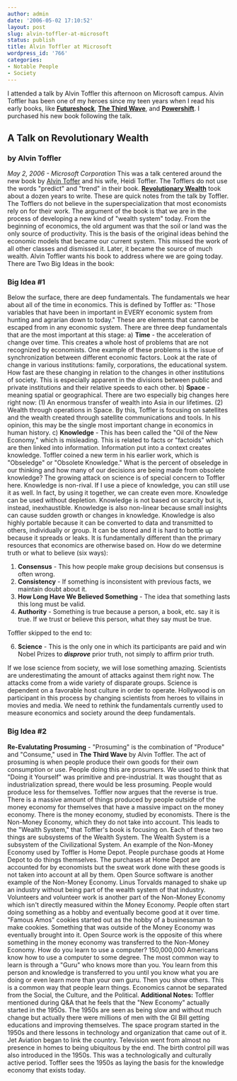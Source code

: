 ```yaml
---
author: admin
date: '2006-05-02 17:10:52'
layout: post
slug: alvin-toffler-at-microsoft
status: publish
title: Alvin Toffler at Microsoft
wordpress_id: '766'
categories:
- Notable People
- Society
---
```


I attended a talk by Alvin Toffler this afternoon on Microsoft campus.
Alvin Toffler has been one of my heroes since my teen years when I read
his early books, like
**[Futureshock](http://www.amazon.com/gp/product/0553277375/)**, **[The
Third Wave](http://www.amazon.com/gp/product/0553246984)**, and
**[Powershift](http://www.amazon.com/gp/product/0553292153/)**. I
purchased his new book following the talk.

## A Talk on Revolutionary Wealth

### by Alvin Toffler

*May 2, 2006 - Microsoft Corporation* This was a talk centered around
the new book by [Alvin
Toffer](http://www.amazon.com/gp/search/ref=nb_ss_gw/102-5052396-6163368?url=search-alias=aps&field-keywords=alvin+toffler&Go.x=20&Go.y=15)
and his wife, Heidi Toffler. The Tofflers do not use the words "predict"
and "trend" in their book. **[Revolutionary
Wealth](http://www.amazon.com/gp/product/0375401741/)** took about a
dozen years to write. These are quick notes from the talk by Toffler.
The Tofflers do not believe in the superspecialization that most
economists rely on for their work. The argument of the book is that we
are in the process of developing a new kind of "wealth system" today.
From the beginning of economics, the old argument was that the soil or
land was the only source of productivity. This is the basis of the
original ideas behind the economic models that became our current
system. This missed the work of all other classes and dismissed it.
Later, it became the source of much wealth. Alvin Toffler wants his book
to address where we are going today. There are Two Big Ideas in the
book:

### Big Idea \#1

Below the surface, there are deep fundamentals. The fundamentals we hear
about all of the time in economics. This is defined by Toffler as:
"Those variables that have been in important in EVERY economic system
from hunting and agrarian down to today." These are elements that cannot
be escaped from in any economic system. There are three deep
fundamentals that are the most important at this stage: a) **Time** -
the acceleration of change over time. This creates a whole host of
problems that are not recognized by economists. One example of these
problems is the issue of synchronization between different economic
factors. Look at the rate of change in various institutions: family,
corporations, the educational system. How fast are these changing in
relation to the changes in other institutions of society. This is
especially apparent in the divisions between public and private
institutions and their relative speeds to each other. b) **Space** -
meaning spatial or geographical. There are two especially big changes
here right now: (1) An enormous transfer of wealth into Asia in our
lifetimes. (2) Wealth through operations in Space. By this, Toffler is
focusing on satellites and the wealth created through satellite
communications and tools. In his opinion, this may be the single most
important change in economics in human history. c) **Knowledge** - This
has been called the "Oil of the New Economy," which is misleading. This
is related to facts or "factoids" which are then linked into
information. Information put into a context creates knowledge. Toffler
coined a new term in his earlier work, which is "Obseledge" or "Obsolete
Knowledge." What is the percent of obseledge in our thinking and how
many of our decisions are being made from obsolete knowledge? The
growing attack on science is of special concern to Toffler here.
Knowledge is non-rival. If I use a piece of knowledge, you can still use
it as well. In fact, by using it together, we can create even more.
Knowledge can be used without depletion. Knowledge is not based on
scarcity but is, instead, inexhaustible. Knowledge is also non-linear
because small insights can cause sudden growth or changes in knowledge.
Knowledge is also highly portable because it can be converted to data
and transmitted to others, individually or group. It can be stored and
it is hard to bottle up because it spreads or leaks. It is fundamentally
different than the primary resources that economics are otherwise based
on. How do we determine truth or what to believe (six ways):

1.  **Consensus** - This how people make group decisions but consensus
    is often wrong.
2.  **Consistency** - If something is inconsistent with previous facts,
    we maintain doubt about it.
3.  **How Long Have We Believed Something** - The idea that something
    lasts this long must be valid.
4.  **Authority** - Something is true because a person, a book, etc. say
    it is true. If we trust or believe this person, what they say must
    be true.

Toffler skipped to the end to:

6.  **Science** - This is the only one in which its participants are
    paid and win Nobel Prizes to ***disprove*** prior truth, not simply
    to affirm prior truth.

If we lose science from society, we will lose something amazing.
Scientists are underestimating the amount of attacks against them right
now. The attacks come from a wide variety of disparate groups. Science
is dependent on a favorable host culture in order to operate. Hollywood
is on participant in this process by changing scientists from heroes to
villains in movies and media. We need to rethink the fundamentals
currently used to measure economics and society around the deep
fundamentals.

### Big Idea \#2

**Re-Evalutating Prosuming** - "Prosuming" is the combination of
"Produce" and "Consume," used in **The Third Wave** by Alvin Toffler.
The act of prosuming is when people produce their own goods for their
own consumption or use. People doing this are prosumers. We used to
think that "Doing it Yourself" was primitive and pre-industrial. It was
thought that as industrialization spread, there would be less prosuming.
People would produce less for themselves. Toffler now argues that the
reverse is true. There is a massive amount of things produced by people
outside of the money economy for themselves that have a massive impact
on the money economy. There is the money economy, studied by economists.
There is the Non-Money Economy, which they do not take into account.
This leads to the "Wealth System," that Toffler's book is focusing on.
Each of these two things are subsystems of the Wealth System. The Wealth
System is a subsystem of the Civilizational System. An example of the
Non-Money Economy used by Toffler is Home Depot. People purchase goods
at Home Depot to do things themselves. The purchases at Home Depot are
accounted for by economists but the sweat work done with these goods is
not taken into account at all by them. Open Source software is another
example of the Non-Money Economy. Linus Torvalds managed to shake up an
industry without being part of the wealth system of that industry.
Volunteers and volunteer work is another part of the Non-Money Economy
which isn't directly measured within the Money Economy. People often
start doing something as a hobby and eventually become good at it over
time. "Famous Amos" cookies started out as the hobby of a businessman to
make cookies. Something that was outside of the Money Economy was
eventually brought into it. Open Source work is the opposite of this
where something in the money economy was transferred to the Non-Money
Economy. How do you learn to use a computer? 150,000,000 Americans know
how to use a computer to some degree. The most common way to learn is
through a "Guru" who knows more than you. You learn from this person and
knowledge is transferred to you until you know what you are doing or
even learn more than your own guru. Then you show others. This is a
common way that people learn things. Economics cannot be separated from
the Social, the Culture, and the Political. **Additional Notes:**
Toffler mentioned during Q&A that he feels that the "New Economy"
actually started in the 1950s. The 1950s are seen as being slow and
without much change but actually there were millions of men with the GI
Bill getting educations and improving themselves. The space program
started in the 1950s and there lessons in technology and organization
that came out of it. Jet Aviation began to link the country. Television
went from almost no presence in homes to being ubiquitous by the end.
The birth control pill was also introduced in the 1950s. This was a
technologically and culturally active period. Toffler sees the 1950s as
laying the basis for the knowledge economy that exists today.

